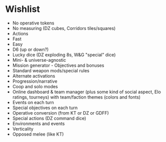 # Wishlist

- No operative tokens
- No measuring (DZ cubes, Corridors tiles/squares)
- Actions
- Fast
- Easy
- D6 (up or down?)
- Lucky dice (DZ exploding 8s, W&G "special" dice)
- Mini- & universe-agnostic
- Mission generator - Objectives and bonuses
- Standard weapon mods/special rules
- Alternate activations
- Progression/narrative
- Coop and solo modes
- Online dashboard & team manager (plus some kind of social aspect, Elo ratings, tourneys) with team/faction themes (colors and fonts)
- Events on each turn
- Special objectives on each turn
- Operative conversion (from KT or DZ or GDFF)
- Special actions (DZ command dice)
- Environments and events
- Verticality
- Opposed melee (like KT)
